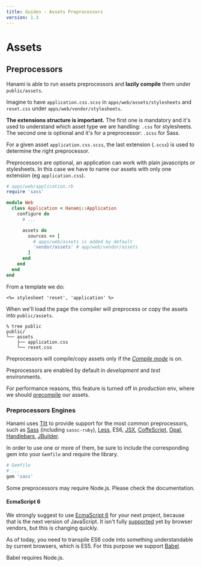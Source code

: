 ```yaml
---
title: Guides - Assets Preprocessors
version: 1.3
---
```


# Assets

## Preprocessors

Hanami is able to run assets preprocessors and **lazily compile** them under `public/assets`.

Imagine to have `application.css.scss` in `apps/web/assets/stylesheets` and `reset.css` under
`apps/web/vendor/stylesheets`.

**The extensions structure is important.**
The first one is mandatory and it's used to understand which asset type we are
handling: `.css` for stylesheets.
The second one is optional and it's for a preprocessor: `.scss` for Sass.

<p class="convention">
  For a given asset <code>application.css.scss</code>, the last extension (<code>.scss</code>) is used to determine the right preprocessor.
</p>

<p class="notice">
  Preprocessors are optional, an application can work with plain javascripts or stylesheets. In this case we have to name our assets with only one extension (eg <code>application.css</code>).
</p>

```ruby
# apps/web/application.rb
require 'sass'

module Web
  class Application < Hanami::Application
    configure do
      # ...

      assets do
        sources << [
          # apps/web/assets is added by default
          'vendor/assets' # app/web/vendor/assets
        ]
      end
    end
  end
end
```

From a template we do:

```erb
<%= stylesheet 'reset', 'application' %>
```

When we'll load the page the compiler will preprocess or copy the assets into `public/assets`.

```shell
% tree public
public/
└── assets
    ├── application.css
    └── reset.css
```

Preprocessors will compile/copy assets only if the [_Compile mode_](guides/1.3/assets/overview) is on.

<p class="convention">
  Preprocessors are enabled by default in <em>development</em> and <em>test</em> environments.
</p>

For performance reasons, this feature is turned off in _production_ env, where we should [precompile](guides/1.3/command-line/assets) our assets.

### Preprocessors Engines

Hanami uses [Tilt](https://github.com/rtomayko/tilt) to provide support for the most common preprocessors, such as [Sass](http://sass-lang.com/) (including `sassc-ruby`), [Less](http://lesscss.org/), ES6, [JSX](https://jsx.github.io/), [CoffeScript](http://coffeescript.org), [Opal](http://opalrb.org), [Handlebars](http://handlebarsjs.com), [JBuilder](https://github.com/rails/jbuilder).

In order to use one or more of them, be sure to include the corresponding gem into your `Gemfile` and require the library.

```ruby
# Gemfile
# ...
gem 'sass'
```

<p class="notice">
  Some preprocessors may require Node.js. Please check the documentation.
</p>

#### EcmaScript 6

We strongly suggest to use [EcmaScript 6](http://es6-features.org/) for your next project, because that is the next version of JavaScript.
It isn't fully [supported](https://kangax.github.io/compat-table/es6/) yet by browser vendors, but this is changing quickly.

As of today, you need to transpile ES6 code into something understandable by current browsers, which is ES5.
For this purpose we support [Babel](https://babeljs.io).

<p class="notice">
  Babel requires Node.js.
</p>
